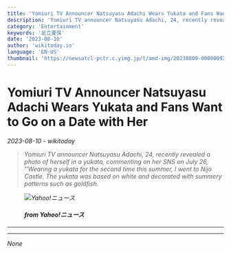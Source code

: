 ```yaml
---
title: 'Yomiuri TV Announcer Natsuyasu Adachi Wears Yukata and Fans Want to Go on a Date with Her'
description: 'Yomiuri TV announcer Natsuyasu Adachi, 24, recently revealed a photo of herself in a yukata, commenting on her SNS on July 26, ''Wearing a yukata for the second time this summer, I went to Nijo Castle. The yukata was based on white and decorated with summery patterns such as goldfish.'
category: 'Entertainment'
keywords: '足立夏保'
date: '2023-08-10'
author: 'wikitoday.io'
language: 'EN-US'
thumbnail: 'https://newsatcl-pctr.c.yimg.jp/t/amd-img/20230809-00000092-dal-000-9-view.jpg?exp=10800'
---
```


# Yomiuri TV Announcer Natsuyasu Adachi Wears Yukata and Fans Want to Go on a Date with Her

<p class="datetime"><em>2023-08-10 - wikitoday<em></p>

<blockquote class="quote-container dark">
  <p class="quote-text dark">
    Yomiuri TV announcer Natsuyasu Adachi, 24, recently revealed a photo of herself in a yukata, commenting on her SNS on July 26, &#39;&#39;Wearing a yukata for the second time this summer, I went to Nijo Castle. The yukata was based on white and decorated with summery patterns such as goldfish.
  </p>
</blockquote>


<figure class=image-container>
    <img src="https://newsatcl-pctr.c.yimg.jp/t/amd-img/20230809-00000092-dal-000-9-view.jpg?exp=10800" alt="Yahoo!ニュース" />
    <figcaption>
        <h4> from Yahoo!ニュース</h4>
    </figcaption>
</figure>


<hr class="article-hr" />


<div class="faq">

</div>


<hr class="article-hr" />

<div class="article-body">
None
</div>



<div class="article-body">

</div>